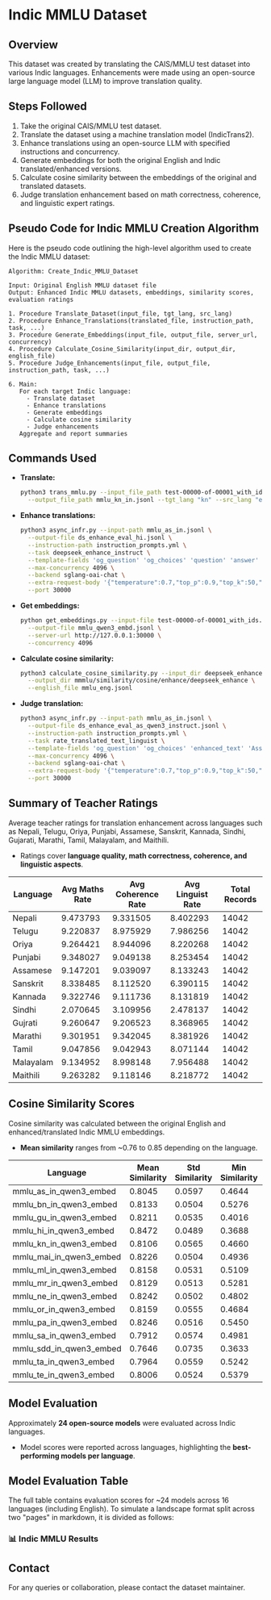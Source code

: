 
# Indic MMLU Dataset

## Overview
This dataset was created by translating the CAIS/MMLU test dataset into various Indic languages. Enhancements were made using an open-source large language model (LLM) to improve translation quality.

## Steps Followed
1. Take the original CAIS/MMLU test dataset.
2. Translate the dataset using a machine translation model (IndicTrans2).
3. Enhance translations using an open-source LLM with specified instructions and concurrency.
4. Generate embeddings for both the original English and Indic translated/enhanced versions.
5. Calculate cosine similarity between the embeddings of the original and translated datasets.
6. Judge translation enhancement based on math correctness, coherence, and linguistic expert ratings.

## Pseudo Code for Indic MMLU Creation Algorithm

Here is the pseudo code outlining the high-level algorithm used to create the Indic MMLU dataset:

```
Algorithm: Create_Indic_MMLU_Dataset

Input: Original English MMLU dataset file
Output: Enhanced Indic MMLU datasets, embeddings, similarity scores, evaluation ratings

1. Procedure Translate_Dataset(input_file, tgt_lang, src_lang)
2. Procedure Enhance_Translations(translated_file, instruction_path, task, ...)
3. Procedure Generate_Embeddings(input_file, output_file, server_url, concurrency)
4. Procedure Calculate_Cosine_Similarity(input_dir, output_dir, english_file)
5. Procedure Judge_Enhancements(input_file, output_file, instruction_path, task, ...)

6. Main:
   For each target Indic language:
     - Translate dataset
     - Enhance translations
     - Generate embeddings
     - Calculate cosine similarity
     - Judge enhancements
   Aggregate and report summaries
```


## Commands Used

- **Translate:**
  ```bash
  python3 trans_mmlu.py --input_file_path test-00000-of-00001_with_ids.jsonl \
    --output_file_path mmlu_kn_in.jsonl --tgt_lang "kn" --src_lang "en"```

* **Enhance translations:**

  ```bash
  python3 async_infr.py --input-path mmlu_as_in.jsonl \
    --output-file ds_enhance_eval_hi.jsonl \
    --instruction-path instruction_prompts.yml \
    --task deepseek_enhance_instruct \
    --template-fields 'og_question' 'og_choices' 'question' 'answer' 'Hindi' \
    --max-concurrency 4096 \
    --backend sglang-oai-chat \
    --extra-request-body '{"temperature":0.7,"top_p":0.9,"top_k":50,"max_tokens":1024}' \
    --port 30000
  ```

* **Get embeddings:**

  ```bash
  python get_embeddings.py --input-file test-00000-of-00001_with_ids.jsonl \
    --output-file mmlu_qwen3_embd.jsonl \
    --server-url http://127.0.0.1:30000 \
    --concurrency 4096
  ```

* **Calculate cosine similarity:**

  ```bash
  python3 calculate_cosine_similarity.py --input_dir deepseek_enhance \
    --output_dir mmmlu/similarity/cosine/enhance/deepseek_enhance \
    --english_file mmlu_eng.jsonl
  ```

* **Judge translation:**

  ```bash
  python3 async_infr.py --input-path mmlu_as_in.jsonl \
    --output-file ds_enhance_eval_as_qwen3_instruct.jsonl \
    --instruction-path instruction_prompts.yml \
    --task rate_translated_text_linguist \
    --template-fields 'og_question' 'og_choices' 'enhanced_text' 'Assamese' \
    --max-concurrency 4096 \
    --backend sglang-oai-chat \
    --extra-request-body '{"temperature":0.7,"top_p":0.9,"top_k":50,"max_tokens":1024}' \
    --port 30000
  ```

## Summary of Teacher Ratings

Average teacher ratings for translation enhancement across languages such as Nepali, Telugu, Oriya, Punjabi, Assamese, Sanskrit, Kannada, Sindhi, Gujarati, Marathi, Tamil, Malayalam, and Maithili.

* Ratings cover **language quality, math correctness, coherence, and linguistic aspects**.

| Language  | Avg Maths Rate | Avg Coherence Rate | Avg Linguist Rate | Total Records |
|-----------|----------------|--------------------|-------------------|---------------|
| Nepali    | 9.473793       | 9.331505           | 8.402293          | 14042         |
| Telugu    | 9.220837       | 8.975929           | 7.986256          | 14042         |
| Oriya     | 9.264421       | 8.944096           | 8.220268          | 14042         |
| Punjabi   | 9.348027       | 9.049138           | 8.253454          | 14042         |
| Assamese  | 9.147201       | 9.039097           | 8.133243          | 14042         |
| Sanskrit  | 8.338485       | 8.112520           | 6.390115          | 14042         |
| Kannada   | 9.322746       | 9.111736           | 8.131819          | 14042         |
| Sindhi    | 2.070645       | 3.109956           | 2.478137          | 14042         |
| Gujrati   | 9.260647       | 9.206523           | 8.368965          | 14042         |
| Marathi   | 9.301951       | 9.342045           | 8.381926          | 14042         |
| Tamil     | 9.047856       | 9.042943           | 8.071144          | 14042         |
| Malayalam | 9.134952       | 8.998148           | 7.956488          | 14042         |
| Maithili  | 9.263282       | 9.118146           | 8.218772          | 14042         |


## Cosine Similarity Scores

Cosine similarity was calculated between the original English and enhanced/translated Indic MMLU embeddings.

* **Mean similarity** ranges from ~0.76 to 0.85 depending on the language.

| Language               | Mean Similarity | Std Similarity | Min Similarity | Max Similarity |
|-------------------------|-----------------|----------------|----------------|----------------|
| mmlu_as_in_qwen3_embed  | 0.8045          | 0.0597         | 0.4644         | 1              |
| mmlu_bn_in_qwen3_embed  | 0.8133          | 0.0504         | 0.5276         | 1              |
| mmlu_gu_in_qwen3_embed  | 0.8211          | 0.0535         | 0.4016         | 1              |
| mmlu_hi_in_qwen3_embed  | 0.8472          | 0.0489         | 0.3688         | 1              |
| mmlu_kn_in_qwen3_embed  | 0.8106          | 0.0565         | 0.4660         | 1              |
| mmlu_mai_in_qwen3_embed | 0.8226          | 0.0504         | 0.4936         | 1              |
| mmlu_ml_in_qwen3_embed  | 0.8158          | 0.0531         | 0.5109         | 1              |
| mmlu_mr_in_qwen3_embed  | 0.8129          | 0.0513         | 0.5281         | 1              |
| mmlu_ne_in_qwen3_embed  | 0.8242          | 0.0502         | 0.4802         | 1              |
| mmlu_or_in_qwen3_embed  | 0.8159          | 0.0555         | 0.4684         | 1              |
| mmlu_pa_in_qwen3_embed  | 0.8246          | 0.0516         | 0.5450         | 1              |
| mmlu_sa_in_qwen3_embed  | 0.7912          | 0.0574         | 0.4981         | 1              |
| mmlu_sdd_in_qwen3_embed | 0.7646          | 0.0735         | 0.3633         | 0.9676         |
| mmlu_ta_in_qwen3_embed  | 0.7964          | 0.0559         | 0.5242         | 1              |
| mmlu_te_in_qwen3_embed  | 0.8006          | 0.0524         | 0.5379         | 1              |


## Model Evaluation

Approximately **24 open-source models** were evaluated across Indic languages.

* Model scores were reported across languages, highlighting the **best-performing models per language**.

## Model Evaluation Table

The full table contains evaluation scores for ~24 models across 16 languages (including English). To simulate a landscape format split across two "pages" in markdown, it is divided as follows:

### 📊 Indic MMLU Results 



## Contact

For any queries or collaboration, please contact the dataset maintainer.

